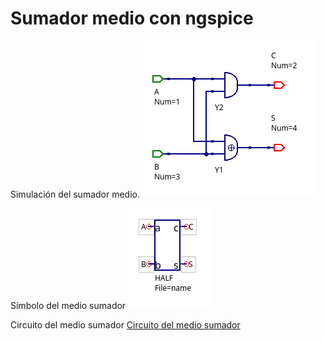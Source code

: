 # Sumador medio con ngspice

Simulación del sumador medio.
![Sumador medio](./halfadder.png)

Símbolo del medio sumador
![Símbolo del medio sumador](./halfadder_sub.png)

Circuito del medio sumador
[Circuito del medio sumador](./halfadder.png)

